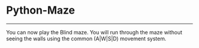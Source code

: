 # Python-Maze
----------
You can now play the Blind maze. 
You will run through the maze without seeing the walls using the common (A|W|S|D) movement system. 
